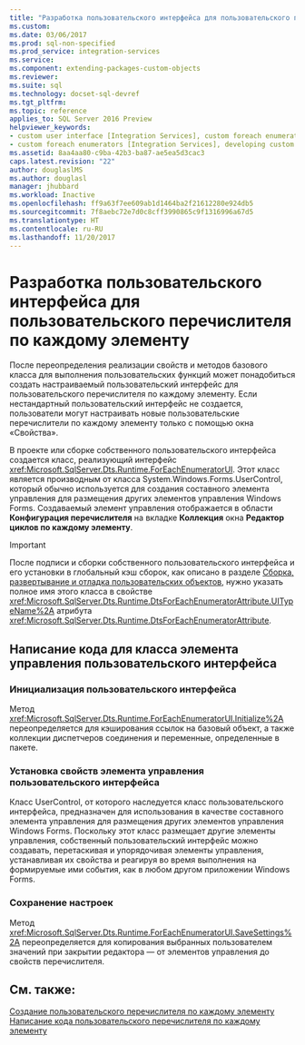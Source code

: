 ```yaml
---
title: "Разработка пользовательского интерфейса для пользовательского перечислителя по каждому элементу | Документы Майкрософт"
ms.custom: 
ms.date: 03/06/2017
ms.prod: sql-non-specified
ms.prod_service: integration-services
ms.service: 
ms.component: extending-packages-custom-objects
ms.reviewer: 
ms.suite: sql
ms.technology: docset-sql-devref
ms.tgt_pltfrm: 
ms.topic: reference
applies_to: SQL Server 2016 Preview
helpviewer_keywords:
- custom user interface [Integration Services], custom foreach enumerators
- custom foreach enumerators [Integration Services], developing custom user interface
ms.assetid: 8aa4aa80-c9ba-42b3-ba87-ae5ea5d3cac3
caps.latest.revision: "22"
author: douglaslMS
ms.author: douglasl
manager: jhubbard
ms.workload: Inactive
ms.openlocfilehash: ff9a63f7ee609ab1d1464ba2f21612280e924db5
ms.sourcegitcommit: 7f8aebc72e7d0c8cff3990865c9f1316996a67d5
ms.translationtype: HT
ms.contentlocale: ru-RU
ms.lasthandoff: 11/20/2017
---
```

# <a name="developing-a-user-interface-for-a-custom-foreach-enumerator"></a>Разработка пользовательского интерфейса для пользовательского перечислителя по каждому элементу
  После переопределения реализации свойств и методов базового класса для выполнения пользовательских функций может понадобиться создать настраиваемый пользовательский интерфейс для пользовательского перечислителя по каждому элементу. Если нестандартный пользовательский интерфейс не создается, пользователи могут настраивать новые пользовательские перечислители по каждому элементу только с помощью окна «Свойства».  
  
 В проекте или сборке собственного пользовательского интерфейса создается класс, реализующий интерфейс <xref:Microsoft.SqlServer.Dts.Runtime.ForEachEnumeratorUI>. Этот класс является производным от класса System.Windows.Forms.UserControl, который обычно используется для создания составного элемента управления для размещения других элементов управления Windows Forms. Создаваемый элемент управления отображается в области **Конфигурация перечислителя** на вкладке **Коллекция** окна **Редактор циклов по каждому элементу**.  
  
> [!IMPORTANT]  
>  После подписи и сборки собственного пользовательского интерфейса и его установки в глобальный кэш сборок, как описано в разделе [Сборка, развертывание и отладка пользовательских объектов](../../../integration-services/extending-packages-custom-objects/building-deploying-and-debugging-custom-objects.md), нужно указать полное имя этого класса в свойстве <xref:Microsoft.SqlServer.Dts.Runtime.DtsForEachEnumeratorAttribute.UITypeName%2A> атрибута <xref:Microsoft.SqlServer.Dts.Runtime.DtsForEachEnumeratorAttribute>.  
  
## <a name="coding-the-user-interface-control-class"></a>Написание кода для класса элемента управления пользовательского интерфейса  
  
### <a name="initializing-the-user-interface"></a>Инициализация пользовательского интерфейса  
 Метод <xref:Microsoft.SqlServer.Dts.Runtime.ForEachEnumeratorUI.Initialize%2A> переопределяется для кэширования ссылок на базовый объект, а также коллекции диспетчеров соединения и переменные, определенные в пакете.  
  
### <a name="setting-properties-on-the-user-interface-control"></a>Установка свойств элемента управления пользовательского интерфейса  
 Класс UserControl, от которого наследуется класс пользовательского интерфейса, предназначен для использования в качестве составного элемента управления для размещения других элементов управления Windows Forms. Поскольку этот класс размещает другие элементы управления, собственный пользовательский интерфейс можно создавать, перетаскивая и упорядочивая элементы управления, устанавливая их свойства и реагируя во время выполнения на формируемые ими события, как в любом другом приложении Windows Forms.  
  
### <a name="saving-settings"></a>Сохранение настроек  
 Метод <xref:Microsoft.SqlServer.Dts.Runtime.ForEachEnumeratorUI.SaveSettings%2A> переопределяется для копирования выбранных пользователем значений при закрытии редактора — от элементов управления до свойств перечислителя.  
  
## <a name="see-also"></a>См. также:  
 [Создание пользовательского перечислителя по каждому элементу](../../../integration-services/extending-packages-custom-objects/foreach-enumerator/creating-a-custom-foreach-enumerator.md)   
 [Написание кода пользовательского перечислителя по каждому элементу](../../../integration-services/extending-packages-custom-objects/foreach-enumerator/coding-a-custom-foreach-enumerator.md)  
  
  

